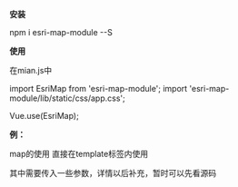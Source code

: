 **安装**

npm i esri-map-module --S

**使用**

在mian.js中

import EsriMap from 'esri-map-module';
import 'esri-map-module/lib/static/css/app.css';

Vue.use(EsriMap);

**例：**

map的使用
直接在template标签内使用

<esri-map></esri-map>

其中需要传入一些参数，详情以后补充，暂时可以先看源码

